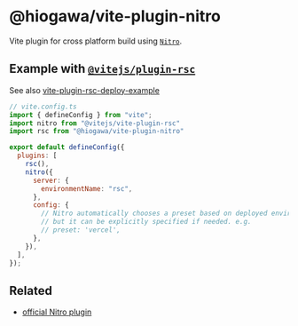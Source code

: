 # @hiogawa/vite-plugin-nitro

Vite plugin for cross platform build using [`Nitro`](https://nitro.build/).

## Example with [`@vitejs/plugin-rsc`](https://github.com/vitejs/vite-plugin-react/tree/main/packages/plugin-rsc)

See also [vite-plugin-rsc-deploy-example](https://github.com/hi-ogawa/vite-plugin-rsc-deploy-example)

```js
// vite.config.ts
import { defineConfig } from "vite";
import nitro from "@vitejs/vite-plugin-rsc"
import rsc from "@hiogawa/vite-plugin-nitro"

export default defineConfig({
  plugins: [
    rsc(),
    nitro({
      server: {
        environmentName: "rsc",
      },
      config: {
        // Nitro automatically chooses a preset based on deployed environment,
        // but it can be explicitly specified if needed. e.g.
        // preset: 'vercel',
      },
    }),
  ],
});
```

## Related

- [official Nitro plugin](https://github.com/nitrojs/nitro/issues/3461)
